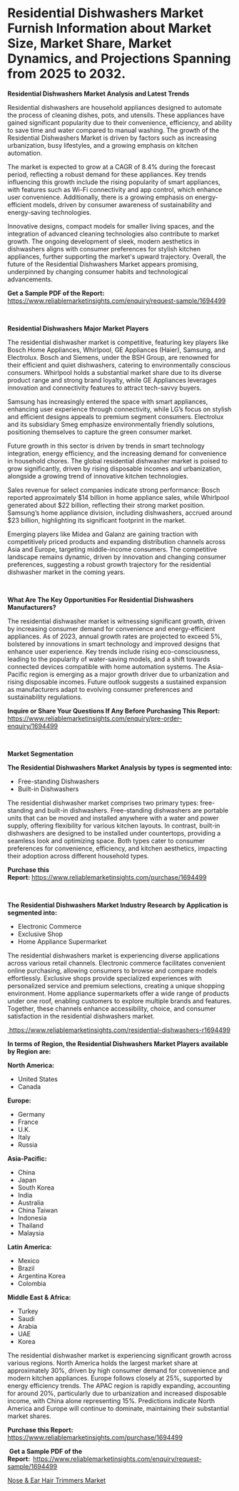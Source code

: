 <p><h1>Residential Dishwashers Market Furnish Information about Market Size, Market Share, Market Dynamics, and Projections Spanning from 2025 to 2032.</h1></p><p><strong>Residential Dishwashers Market Analysis and Latest Trends</strong></p>
<p><p>Residential dishwashers are household appliances designed to automate the process of cleaning dishes, pots, and utensils. These appliances have gained significant popularity due to their convenience, efficiency, and ability to save time and water compared to manual washing. The growth of the Residential Dishwashers Market is driven by factors such as increasing urbanization, busy lifestyles, and a growing emphasis on kitchen automation.</p><p>The market is expected to grow at a CAGR of 8.4% during the forecast period, reflecting a robust demand for these appliances. Key trends influencing this growth include the rising popularity of smart appliances, with features such as Wi-Fi connectivity and app control, which enhance user convenience. Additionally, there is a growing emphasis on energy-efficient models, driven by consumer awareness of sustainability and energy-saving technologies.</p><p>Innovative designs, compact models for smaller living spaces, and the integration of advanced cleaning technologies also contribute to market growth. The ongoing development of sleek, modern aesthetics in dishwashers aligns with consumer preferences for stylish kitchen appliances, further supporting the market's upward trajectory. Overall, the future of the Residential Dishwashers Market appears promising, underpinned by changing consumer habits and technological advancements.</p></p>
<p><strong>Get a Sample PDF of the Report:&nbsp;</strong> <a href="https://www.reliablemarketinsights.com/enquiry/request-sample/1694499?utm_campaign=3064&utm_medium=2&utm_source=Github&utm_content=ia&utm_term=04042025&utm_id=residential-dishwashers">https://www.reliablemarketinsights.com/enquiry/request-sample/1694499</a></p>
<p>&nbsp;</p>
<p><strong>Residential Dishwashers Major Market Players</strong></p>
<p><p>The residential dishwasher market is competitive, featuring key players like Bosch Home Appliances, Whirlpool, GE Appliances (Haier), Samsung, and Electrolux. Bosch and Siemens, under the BSH Group, are renowned for their efficient and quiet dishwashers, catering to environmentally conscious consumers. Whirlpool holds a substantial market share due to its diverse product range and strong brand loyalty, while GE Appliances leverages innovation and connectivity features to attract tech-savvy buyers.</p><p>Samsung has increasingly entered the space with smart appliances, enhancing user experience through connectivity, while LG’s focus on stylish and efficient designs appeals to premium segment consumers. Electrolux and its subsidiary Smeg emphasize environmentally friendly solutions, positioning themselves to capture the green consumer market. </p><p>Future growth in this sector is driven by trends in smart technology integration, energy efficiency, and the increasing demand for convenience in household chores. The global residential dishwasher market is poised to grow significantly, driven by rising disposable incomes and urbanization, alongside a growing trend of innovative kitchen technologies.</p><p>Sales revenue for select companies indicate strong performance: Bosch reported approximately $14 billion in home appliance sales, while Whirlpool generated about $22 billion, reflecting their strong market position. Samsung’s home appliance division, including dishwashers, accrued around $23 billion, highlighting its significant footprint in the market.</p><p>Emerging players like Midea and Galanz are gaining traction with competitively priced products and expanding distribution channels across Asia and Europe, targeting middle-income consumers. The competitive landscape remains dynamic, driven by innovation and changing consumer preferences, suggesting a robust growth trajectory for the residential dishwasher market in the coming years.</p></p>
<p>&nbsp;</p>
<p><strong>What Are The Key Opportunities For Residential Dishwashers Manufacturers?</strong></p>
<p><p>The residential dishwasher market is witnessing significant growth, driven by increasing consumer demand for convenience and energy-efficient appliances. As of 2023, annual growth rates are projected to exceed 5%, bolstered by innovations in smart technology and improved designs that enhance user experience. Key trends include rising eco-consciousness, leading to the popularity of water-saving models, and a shift towards connected devices compatible with home automation systems. The Asia-Pacific region is emerging as a major growth driver due to urbanization and rising disposable incomes. Future outlook suggests a sustained expansion as manufacturers adapt to evolving consumer preferences and sustainability regulations.</p></p>
<p><strong>Inquire or Share Your Questions If Any Before Purchasing This Report:</strong> <a href="https://www.reliablemarketinsights.com/enquiry/pre-order-enquiry/1694499?utm_campaign=3064&utm_medium=2&utm_source=Github&utm_content=ia&utm_term=04042025&utm_id=residential-dishwashers">https://www.reliablemarketinsights.com/enquiry/pre-order-enquiry/1694499</a></p>
<p>&nbsp;</p>
<p><strong>Market Segmentation</strong></p>
<p><strong>The Residential Dishwashers Market Analysis by types is segmented into:</strong></p>
<p><ul><li>Free-standing Dishwashers</li><li>Built-in Dishwashers</li></ul></p>
<p><p>The residential dishwasher market comprises two primary types: free-standing and built-in dishwashers. Free-standing dishwashers are portable units that can be moved and installed anywhere with a water and power supply, offering flexibility for various kitchen layouts. In contrast, built-in dishwashers are designed to be installed under countertops, providing a seamless look and optimizing space. Both types cater to consumer preferences for convenience, efficiency, and kitchen aesthetics, impacting their adoption across different household types.</p></p>
<p><strong>Purchase this Report:&nbsp;</strong><a href="https://www.reliablemarketinsights.com/purchase/1694499?utm_campaign=3064&utm_medium=2&utm_source=Github&utm_content=ia&utm_term=04042025&utm_id=residential-dishwashers">https://www.reliablemarketinsights.com/purchase/1694499</a></p>
<p>&nbsp;</p>
<p><strong>The Residential Dishwashers Market Industry Research by Application is segmented into:</strong></p>
<p><ul><li>Electronic Commerce</li><li>Exclusive Shop</li><li>Home Appliance Supermarket</li></ul></p>
<p><p>The residential dishwashers market is experiencing diverse applications across various retail channels. Electronic commerce facilitates convenient online purchasing, allowing consumers to browse and compare models effortlessly. Exclusive shops provide specialized experiences with personalized service and premium selections, creating a unique shopping environment. Home appliance supermarkets offer a wide range of products under one roof, enabling customers to explore multiple brands and features. Together, these channels enhance accessibility, choice, and consumer satisfaction in the residential dishwashers market.</p></p>
<p><a href="https://www.reliablemarketinsights.com/residential-dishwashers-r1694499?utm_campaign=3064&utm_medium=2&utm_source=Github&utm_content=ia&utm_term=04042025&utm_id=residential-dishwashers">&nbsp;https://www.reliablemarketinsights.com/residential-dishwashers-r1694499</a></p>
<p><strong>In terms of Region, the Residential Dishwashers Market Players available by Region are:</strong></p>
<p>
    <p> <strong> North America: </strong>
        <ul>
            <li>United States</li>
            <li>Canada</li>
        </ul>
        </p> 
    <p> <strong> Europe: </strong>
        <ul>
            <li>Germany</li>
            <li>France</li>
            <li>U.K.</li>
            <li>Italy</li>
            <li>Russia</li>
        </ul>
        </p> 
    <p> <strong> Asia-Pacific: </strong>
        <ul>
            <li>China</li>
            <li>Japan</li>
            <li>South Korea</li>
            <li>India</li>
            <li>Australia</li>
            <li>China Taiwan</li>
            <li>Indonesia</li>
            <li>Thailand</li>
            <li>Malaysia</li>
        </ul>
        </p> 
    <p> <strong> Latin America: </strong>
        <ul>
            <li>Mexico</li>
            <li>Brazil</li>
            <li>Argentina Korea</li>
            <li>Colombia</li>
        </ul>
        </p> 
    <p> <strong> Middle East & Africa: </strong>
        <ul>
            <li>Turkey</li>
            <li>Saudi</li>
            <li>Arabia</li>
            <li>UAE</li>
            <li>Korea</li>
        </ul>
    </p>
    </p>
<p><p>The residential dishwasher market is experiencing significant growth across various regions. North America holds the largest market share at approximately 30%, driven by high consumer demand for convenience and modern kitchen appliances. Europe follows closely at 25%, supported by energy efficiency trends. The APAC region is rapidly expanding, accounting for around 20%, particularly due to urbanization and increased disposable income, with China alone representing 15%. Predictions indicate North America and Europe will continue to dominate, maintaining their substantial market shares.</p></p>
<p><strong>Purchase this Report: </strong><a href="https://www.reliablemarketinsights.com/purchase/1694499?utm_campaign=3064&utm_medium=2&utm_source=Github&utm_content=ia&utm_term=04042025&utm_id=residential-dishwashers">https://www.reliablemarketinsights.com/purchase/1694499</a></p>
<p>&nbsp;<strong>Get a Sample PDF of the Report:&nbsp;&nbsp;</strong><a href="https://www.reliablemarketinsights.com/enquiry/request-sample/1694499?utm_campaign=3064&utm_medium=2&utm_source=Github&utm_content=ia&utm_term=04042025&utm_id=residential-dishwashers">https://www.reliablemarketinsights.com/enquiry/request-sample/1694499</a></p>
<p><strong></strong></p>
<p><p><a href="https://github.com/rianttegang/Market-Research-Report-List-1/blob/main/nose-ear-hair-trimmers-market.md?utm_campaign=3064&utm_medium=2&utm_source=Github&utm_content=ia&utm_term=04042025&utm_id=residential-dishwashers">Nose & Ear Hair Trimmers Market</a></p></p>